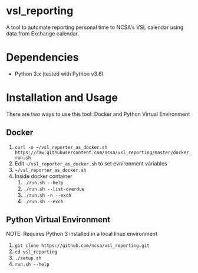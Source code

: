 # vsl_reporting
A tool to automate reporting personal time to NCSA's VSL calendar using data from Exchange calendar.

# Dependencies
* Python 3.x (tested with Python v3.6)

# Installation and Usage
There are two ways to use this tool: Docker and Python Virtual Environment

## Docker
1. `curl -o ~/vsl_reporter_as_docker.sh https://raw.githubusercontent.com/ncsa/vsl_reporting/master/docker_run.sh`
1. Edit `~/vsl_reporter_as_docker.sh` to set evnironment variables
1. `~/vsl_reporter_as_docker.sh`
1. Inside docker container
   1. `./run.sh --help`
   1. `./run.sh --list-overdue`
   1. `./run.sh -n --exch`
   1. `./run.sh --exch`

## Python Virtual Environment
NOTE: Requires Python 3 installed in a local linux environment
1. `git clone https://github.com/ncsa/vsl_reporting.git`
1. `cd vsl_reporting`
1. `./setup.sh`
1. `run.sh --help`
